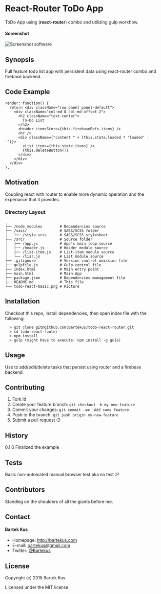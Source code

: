 React-Router ToDo App
======

ToDo App using (**react-router**) combo and utilizing gulp workflow.

#### Screenshot

![Screenshot software](https://raw.githubusercontent.com/Bartekus/todo-react-basic/master/todo-react-router.png "screenshot software")

## Synopsis

Full feature todo list app with persistent data using react-router combo and firebase backend.

## Code Example

```
render: function() {
  return <div className="row panel panel-default">
    <div className="col-md-8 col-md-offset-2">
      <h2 className="text-center">
        To-Do List
      </h2>
      <Header itemsStore={this.firebaseRefs.items} />
      <hr />
      <div className={"content " + (this.state.loaded ? 'loaded' : '')}>
        <List items={this.state.items} />
        {this.deleteButton()}
      </div>
    </div>
  </div>
},
```

## Motivation

Coupling react with router to enable more dynamic operation and the experiance that it provides.

### Directory Layout

```
.
├── /node_modules        # Dependancies source
├── /sass/               # SASS/SCSS folder
│   └── /style.scss      # SASS/SCSS stylesheet
├── /src/                # Source folder
│   ├── /app.js          # App's main loop source
│   ├── /header.js       # Header module source
│   ├── /list-item.js    # List-item module source
│   └── /lisr.js         # List module source
├── .gitignore           # Version control omission file
├── gulpfile.js          # Gulp control file
├── index.html           # Main entry point
├── main.html            # Main App
├── package.json         # Dependencies management file
├── README.md            # This file
└── todo-react-basic.png # Picture
```

## Installation

Checkout this repo, install dependencies, then open index file with the following:

```
  > git clone git@github.com:Bartekus/todo-react-router.git
  > cd todo-react-router
  > npm install
  > gulp (might have to execute: npm install -g gulp)
```

## Usage

Use to add/edit/delete tasks that persist using router and a firebase backend.

## Contributing

1. Fork it!
2. Create your feature branch: `git checkout -b my-new-feature`
3. Commit your changes: `git commit -am 'Add some feature'`
4. Push to the branch: `git push origin my-new-feature`
5. Submit a pull request :D

## History

0.1.0 Finalized the example

## Tests

Basic non-automated manual browser test aka no test :P

## Contributors

Standing on the shoulders of all the giants before me.

## Contact
#### Bartek Kus
* Homepage: http://bartekus.com
* E-mail: bartekus@gmail.com
* Twitter: [@Bartekus](https://twitter.com/Bartekus "Bartekus on twitter")

## License

Copyright (c) 2015 Bartek Kus

Licensed under the MIT license
